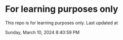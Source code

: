 # For learning purposes only
This repo is for learning purposes only.
Last updated at

Sunday, March 10, 2024 8:40:59 PM

